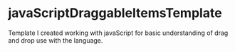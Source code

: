 # javaScriptDraggableItemsTemplate
Template I created working with javaScript for basic understanding of drag and drop use with the language. 
